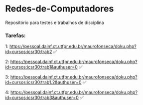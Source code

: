 # Redes-de-Computadores
Repositório para testes e trabalhos de disciplina 

### Tarefas:
1: https://pessoal.dainf.ct.utfpr.edu.br/maurofonseca/doku.php?id=cursos:icsr30:trab2 ✅

2: https://pessoal.dainf.ct.utfpr.edu.br/maurofonseca/doku.php?id=cursos:icsr30:trab1&authuser=0 ✅

3: https://pessoal.dainf.ct.utfpr.edu.br/maurofonseca/doku.php?id=cursos:icsr30:trab1.2&authuser=0 ✅

4: https://pessoal.dainf.ct.utfpr.edu.br/maurofonseca/doku.php?id=cursos:icsr30:trab3&authuser=0 ✅
